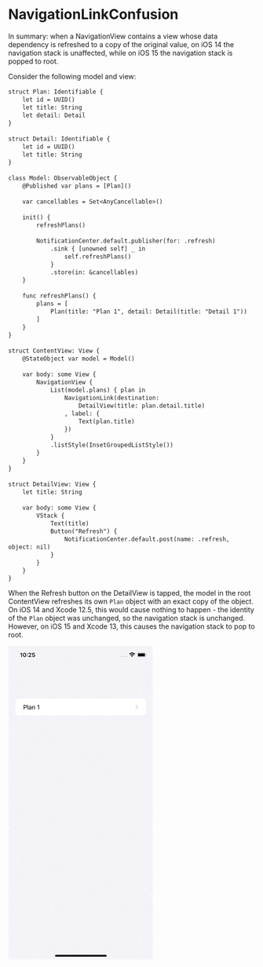 # NavigationLinkConfusion

In summary: when a NavigationView contains a view whose data dependency is refreshed to a copy of the original value, on iOS 14 the navigation stack is unaffected, while on iOS 15 the navigation stack is popped to root.


Consider the following model and view:

````
struct Plan: Identifiable {
    let id = UUID()
    let title: String
    let detail: Detail
}

struct Detail: Identifiable {
    let id = UUID()
    let title: String
}

class Model: ObservableObject {
    @Published var plans = [Plan]()
    
    var cancellables = Set<AnyCancellable>()
    
    init() {
        refreshPlans()
        
        NotificationCenter.default.publisher(for: .refresh)
            .sink { [unowned self] _ in
                self.refreshPlans()
            }
            .store(in: &cancellables)
    }
    
    func refreshPlans() {
        plans = [
            Plan(title: "Plan 1", detail: Detail(title: "Detail 1"))
        ]
    }
}

struct ContentView: View {
    @StateObject var model = Model()
    
    var body: some View {
        NavigationView {
            List(model.plans) { plan in
                NavigationLink(destination:
                    DetailView(title: plan.detail.title)
                , label: {
                    Text(plan.title)
                })
            }
            .listStyle(InsetGroupedListStyle())
        }
    }
}

struct DetailView: View {
    let title: String
    
    var body: some View {
        VStack {
            Text(title)
            Button("Refresh") {
                NotificationCenter.default.post(name: .refresh, object: nil)
            }
        }
    }
}
````

When the Refresh button on the DetailView is tapped, the model in the root ContentView refreshes its own `Plan` object with an exact copy of the object. On iOS 14 and Xcode 12.5, this would cause nothing to happen - the identity of the `Plan` object was unchanged, so the navigation stack is unchanged. However, on iOS 15 and Xcode 13, this causes the navigation stack to pop to root.

![Recording](https://github.com/UberJason/NavigationLinkConfusion/blob/main/Recording.gif)